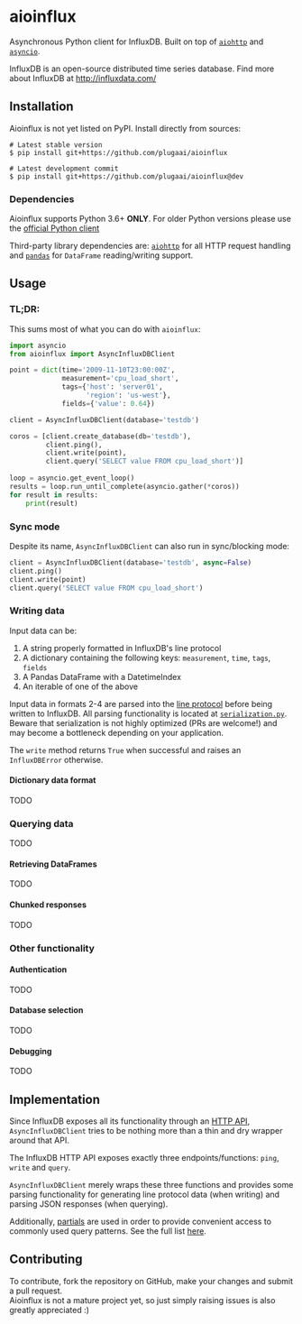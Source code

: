 # aioinflux

Asynchronous Python client for InfluxDB. 
Built on top of [`aiohttp`](https://github.com/aio-libs/aiohttp) and 
[`asyncio`](https://docs.python.org/3/library/asyncio.html).

InfluxDB is an open-source distributed time series database.
Find more about InfluxDB at http://influxdata.com/


## Installation

Aioinflux is not yet listed on PyPI. Install directly from sources:

    # Latest stable version
    $ pip install git+https://github.com/plugaai/aioinflux
    
    # Latest development commit
    $ pip install git+https://github.com/plugaai/aioinflux@dev


### Dependencies

Aioinflux supports Python 3.6+ **ONLY**. For older Python versions please use the 
[official Python client](https://github.com/influxdata/influxdb-python) 

Third-party library dependencies are: [`aiohttp`](https://github.com/aio-libs/aiohttp) 
for all HTTP request handling and [`pandas`](https://github.com/pandas-dev/pandas) for 
`DataFrame` reading/writing support.


## Usage

### TL;DR:

This sums most of what you can do with `aioinflux`:

```python
import asyncio
from aioinflux import AsyncInfluxDBClient

point = dict(time='2009-11-10T23:00:00Z',
             measurement='cpu_load_short',
             tags={'host': 'server01',
                   'region': 'us-west'},
             fields={'value': 0.64})

client = AsyncInfluxDBClient(database='testdb')

coros = [client.create_database(db='testdb'),
         client.ping(),
         client.write(point),
         client.query('SELECT value FROM cpu_load_short')]
         
loop = asyncio.get_event_loop() 
results = loop.run_until_complete(asyncio.gather(*coros))
for result in results:
    print(result)
```

### Sync mode

Despite its name, `AsyncInfluxDBClient` can also run in sync/blocking mode:

```python
client = AsyncInfluxDBClient(database='testdb', async=False)
client.ping()
client.write(point)
client.query('SELECT value FROM cpu_load_short')
```

### Writing data

Input data can be:
1) A string properly formatted in InfluxDB's line protocol
2) A dictionary containing the following keys: `measurement`, `time`, `tags`, `fields`
3) A Pandas DataFrame with a DatetimeIndex
4) An iterable of one of the above

Input data in formats 2-4 are parsed into the 
[line protocol](https://docs.influxdata.com/influxdb/v1.2/write_protocols/line_protocol_reference/) 
before being written to InfluxDB. 
All parsing functionality is located at [`serialization.py`](aioinflux/serialization.py).
Beware that serialization is not highly optimized (PRs are welcome!) and may become a bottleneck depending 
on your application.


The `write` method returns `True` when successful and raises an `InfluxDBError` otherwise.  


#### Dictionary data format

TODO


### Querying data

TODO


#### Retrieving DataFrames

TODO

#### Chunked responses

TODO

### Other functionality

#### Authentication

TODO

#### Database selection

TODO

#### Debugging

TODO


## Implementation

Since InfluxDB exposes all its functionality through an 
[HTTP API](https://docs.influxdata.com/influxdb/v1.2/tools/api/), 
`AsyncInfluxDBClient` tries to be nothing more than a thin and dry wrapper around that API.

The InfluxDB HTTP API exposes exactly three endpoints/functions: `ping`, `write` and `query`. 

`AsyncInfluxDBClient` merely wraps these three functions and provides some parsing functionality for generating 
line protocol data (when writing) and parsing JSON responses (when querying). 

Additionally, [partials](https://en.wikipedia.org/wiki/Partial_application) are used in order to provide 
convenient access to commonly used query patterns. See the full list [here](aioinflux/client.py#L177).


## Contributing

To contribute, fork the repository on GitHub, make your changes and submit a pull request.  
Aioinflux is not a mature project yet, so just simply raising issues is also greatly appreciated :)
